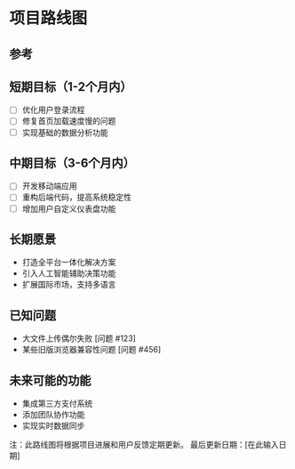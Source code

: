 # 项目路线图






## 参考

## 短期目标（1-2个月内）
- [ ] 优化用户登录流程
- [ ] 修复首页加载速度慢的问题
- [ ] 实现基础的数据分析功能

## 中期目标（3-6个月内）
- [ ] 开发移动端应用
- [ ] 重构后端代码，提高系统稳定性
- [ ] 增加用户自定义仪表盘功能

## 长期愿景
- 打造全平台一体化解决方案
- 引入人工智能辅助决策功能
- 扩展国际市场，支持多语言

## 已知问题
- 大文件上传偶尔失败 [问题 #123]
- 某些旧版浏览器兼容性问题 [问题 #456]

## 未来可能的功能
- 集成第三方支付系统
- 添加团队协作功能
- 实现实时数据同步

注：此路线图将根据项目进展和用户反馈定期更新。
最后更新日期：[在此输入日期]